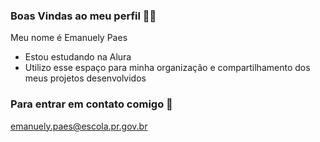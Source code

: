 ### Boas Vindas ao meu perfil 🌻💛

Meu nome é Emanuely Paes

- Estou estudando na Alura
- Utilizo esse espaço para minha organização e compartilhamento dos meus projetos desenvolvidos

### Para entrar em contato comigo 📧

emanuely.paes@escola.pr.gov.br
